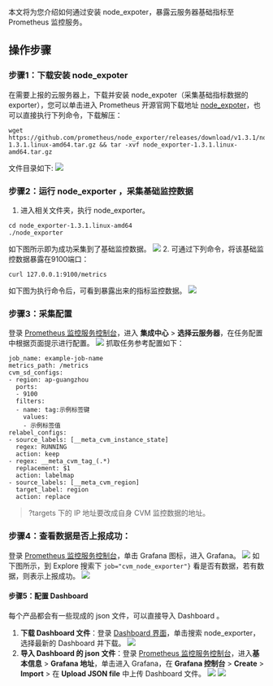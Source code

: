 本文将为您介绍如何通过安装 node_expoter，暴露云服务器基础指标至 Prometheus 监控服务。

## 操作步骤

### 步骤1：下载安装 node_expoter
在需要上报的云服务器上，下载并安装 node_expoter（采集基础指标数据的 exporter），您可以单击进入 Prometheus 开源官网下载地址 [node_expoter](https://prometheus.io/download/#node_exporter)，也可以直接执行下列命令，下载解压：
```
wget https://github.com/prometheus/node_exporter/releases/download/v1.3.1/node_exporter-1.3.1.linux-amd64.tar.gz && tar -xvf node_exporter-1.3.1.linux-amd64.tar.gz
```
文件目录如下: 
![](https://qcloudimg.tencent-cloud.cn/raw/215bcb6ce3c069bd73eda5a9b1f8bdee.jfif)

### 步骤2：运行 node_exporter ，采集基础监控数据
1. 进入相关文件夹，执行 node_exporter。
```
cd node_exporter-1.3.1.linux-amd64
./node_exporter
```
如下图所示即为成功采集到了基础监控数据。
![](https://qcloudimg.tencent-cloud.cn/raw/fb9bb9fcfb6f0e1a47ec2942e7215299.png)
2. 可通过下列命令，将该基础监控数据暴露在9100端口：
```
curl 127.0.0.1:9100/metrics
```
如下图为执行命令后，可看到暴露出来的指标监控数据。
![](https://qcloudimg.tencent-cloud.cn/raw/4295420750699bf57711deb515319131.jfif)

### 步骤3：采集配置
登录 [Prometheus 监控服务控制台](https://console.cloud.tencent.com/monitor/prometheus)，进入 **集成中心**  > **选择云服务器**，在任务配置中根据页面提示进行配置。
![](https://qcloudimg.tencent-cloud.cn/raw/7f09712ba63621c3f6635c224f90f2ff.png)
抓取任务参考配置如下：
```
job_name: example-job-name
metrics_path: /metrics
cvm_sd_configs:
- region: ap-guangzhou
  ports:
  - 9100
  filters:         
  - name: tag:示例标签键
    values: 
    - 示例标签值
relabel_configs: 
- source_labels: [__meta_cvm_instance_state]
  regex: RUNNING
  action: keep
- regex: __meta_cvm_tag_(.*)
  replacement: $1
  action: labelmap
- source_labels: [__meta_cvm_region]
  target_label: region
  action: replace
```
>?targets 下的 IP 地址要改成自身 CVM 监控数据的地址。

### 步骤4：查看数据是否上报成功：
登录 [Prometheus 监控服务控制台](https://console.cloud.tencent.com/monitor/prometheus)，单击 Grafana 图标，进入 Grafana。
![](https://qcloudimg.tencent-cloud.cn/raw/d1d5a1bc33284f949a4d02286166262e.png)
如下图所示，到 Explore 搜索下 `job="cvm_node_exporter"}` 看是否有数据，若有数据，则表示上报成功。
![](https://qcloudimg.tencent-cloud.cn/raw/f31c1e88560bd7dce8649f1b015aea03.png)
	 
#### 步骤5：配置 Dashboard 	 
每个产品都会有一些现成的 json 文件，可以直接导入 Dashboard 。  
1. **下载 Dashboard 文件**：登录 [Dashboard 界面](https://grafana.com/grafana/dashboards/)，单击搜索 node_exporter，选择最新的 Dashboard 并下载。
![](https://qcloudimg.tencent-cloud.cn/raw/3b864762d3c049a3793312687b11daa3.png)
2.  **导入 Dashboard 的 json 文件**：登录 [Prometheus 监控服务控制台](https://console.cloud.tencent.com/monitor/prometheus)，进入**基本信息** > **Grafana 地址**，单击进入 Grafana，在 **Grafana 控制台** > **Create** > **Import** > 在 **Upload JSON file** 中上传 Dashboard 文件。
![](https://qcloudimg.tencent-cloud.cn/raw/fbbda643258f052fdadd0f49f4c3a3bb.png)
![](https://qcloudimg.tencent-cloud.cn/raw/e95aab1e308f92a4a14dc6e7e3f19ed5.png)
